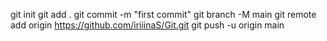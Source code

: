 git init
git add .
git commit -m "first commit"
git branch -M main
git remote add origin https://github.com/iriiinaS/Git.git
git push -u origin main